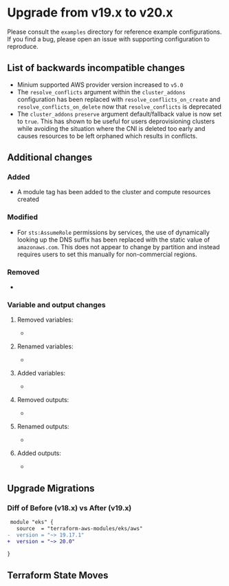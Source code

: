 # Upgrade from v19.x to v20.x

Please consult the `examples` directory for reference example configurations. If you find a bug, please open an issue with supporting configuration to reproduce.

## List of backwards incompatible changes

- Minium supported AWS provider version increased to `v5.0`
- The `resolve_conflicts` argument within the `cluster_addons` configuration has been replaced with `resolve_conflicts_on_create` and `resolve_conflicts_on_delete` now that `resolve_conflicts` is deprecated
- The `cluster_addons` `preserve` argument default/fallback value is now set to `true`. This has shown to be useful for users deprovisioning clusters while avoiding the situation where the CNI is deleted too early and causes resources to be left orphaned which results in conflicts.

## Additional changes

### Added

   - A module tag has been added to the cluster and compute resources created

### Modified

   - For `sts:AssumeRole` permissions by services, the use of dynamically looking up the DNS suffix has been replaced with the static value of `amazonaws.com`. This does not appear to change by partition and instead requires users to set this manually for non-commercial regions.

### Removed

   -

### Variable and output changes

1. Removed variables:

   -

2. Renamed variables:

   -

3. Added variables:

   -

4. Removed outputs:

   -

5. Renamed outputs:

   -

6. Added outputs:

   -

## Upgrade Migrations

### Diff of Before (v18.x) vs After (v19.x)

```diff
 module "eks" {
   source  = "terraform-aws-modules/eks/aws"
-  version = "~> 19.17.1"
+  version = "~> 20.0"

}
```

## Terraform State Moves
